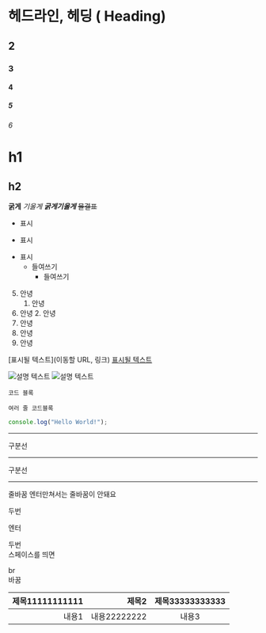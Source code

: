 # 헤드라인, 헤딩 ( Heading)

## 2

### 3

#### 4

##### 5

###### 6

# h1

## h2

**굵게**
_기울게_
**_굵게기울게_**
~~물결표~~

- 표시

* 표시

- 표시
  - 들여쓰기
    - 들여쓰기

5. 안녕
   1. 안녕
6. 안녕 2. 안녕
7. 안녕
8. 안녕
9. 안녕

[표시될 텍스트](이동할 URL, 링크)
[표시될 텍스트](https://google.com)

![설명 텍스트](https://plus.unsplash.com/premium_photo-1668900728583-000881c08cb9?w=500&auto=format&fit=crop&q=60&ixlib=rb-4.0.3&ixid=M3wxMjA3fDB8MHxmZWF0dXJlZC1waG90b3MtZmVlZHwxfHx8ZW58MHx8fHx8)
![설명 텍스트](문제있음)

`코드 블록`

```
여러 줄 코드블록
```

```javascript
console.log("Hello World!");
```

---

구분선

---

구분선

---

줄바꿈
엔터만쳐서는 줄바꿈이 안돼요

두번

엔터

두번  
스페이스를 띄면

br<br>바꿈

| 제목11111111111 |        제목2 | 제목33333333333 |
| --------------: | -----------: | :-------------: |
|           내용1 | 내용22222222 |      내용3      |
